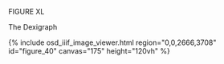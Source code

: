 FIGURE XL 

The Dexigraph 

{% include osd_iiif_image_viewer.html region="0,0,2666,3708" id="figure_40" canvas="175" height="120vh" %}